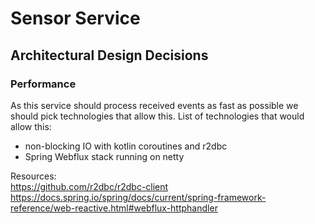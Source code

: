# Sensor Service

## Architectural Design Decisions 

### Performance

As this service should process received events as fast as possible we should pick technologies that allow this.
List of technologies that would allow this: 

- non-blocking IO with kotlin coroutines and r2dbc
- Spring Webflux stack running on netty

Resources:  
https://github.com/r2dbc/r2dbc-client  
https://docs.spring.io/spring/docs/current/spring-framework-reference/web-reactive.html#webflux-httphandler  
